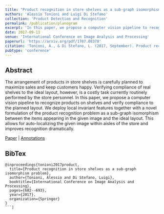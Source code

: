 ```yaml
---
title: "Product recognition in store shelves as a sub-graph isomorphism problem"
authors: 'Alessio Tonioni and Luigi Di Stefano'
collection: 'Product Detection and Recognition'
permalink: /publication/planogram
excerpt: 'In this paper, we propose a computer vision pipeline to recognize products on shelves and verify compliance to the planned layout.'
date: 2017-09-11
venue: 'International Conference on Image Analysis and Processing'
paperurl: 'https://arxiv.org/pdf/1707.08378'
citation: 'Tonioni, A., & Di Stefano, L. (2017, September). Product recognition in store shelves as a sub-graph isomorphism problem. In International Conference on Image Analysis and Processing (pp. 682-693). Springer, Cham.'
pubtype: 'conference'
---
```


## Abstract

The arrangement of products in store shelves is carefully planned to maximize sales and keep customers happy. Verifying compliance of real shelves to the ideal layout, however, is a costly task currently routinely performed by the store personnel. In this paper, we propose a computer vision pipeline to recognize products on shelves and verify compliance to the planned layout. We deploy local invariant features together with a novel formulation of the product recognition problem as a sub-graph isomorphism between the items appearing in the given image and the ideal layout. This allows for auto-localizing the given image within aisles of the store and improves recognition dramatically.

[Paper](https://arxiv.org/pdf/1707.08378) | [Annotations](http://vision.deis.unibo.it/joomla/images/research/Product-recognition/PlanogramDataset.zip)


## BibTex
```
@inproceedings{tonioni2017product,
  title={Product recognition in store shelves as a sub-graph isomorphism problem},
  author={Tonioni, Alessio and Di Stefano, Luigi},
  booktitle={International Conference on Image Analysis and Processing},
  pages={682--693},
  year={2017},
  organization={Springer}
}
```]